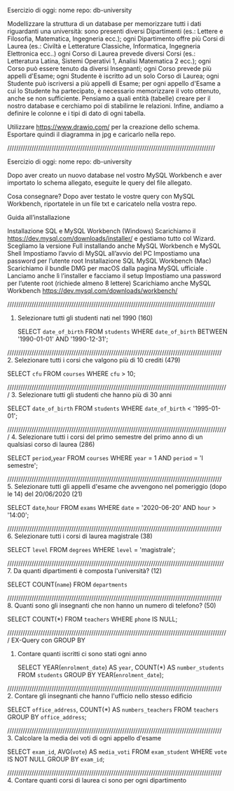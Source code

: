 Esercizio di oggi:
nome repo: db-university

Modellizzare la struttura di un database per memorizzare tutti i dati riguardanti una università:
sono presenti diversi Dipartimenti (es.: Lettere e Filosofia, Matematica, Ingegneria ecc.);
ogni Dipartimento offre più Corsi di Laurea (es.: Civiltà e Letterature Classiche, Informatica, Ingegneria Elettronica ecc..)
ogni Corso di Laurea prevede diversi Corsi (es.: Letteratura Latina, Sistemi Operativi 1, Analisi Matematica 2 ecc.);
ogni Corso può essere tenuto da diversi Insegnanti;
ogni Corso prevede più appelli d'Esame;
ogni Studente è iscritto ad un solo Corso di Laurea;
ogni Studente può iscriversi a più appelli di Esame;
per ogni appello d'Esame a cui lo Studente ha partecipato, è necessario memorizzare il voto ottenuto, anche se non sufficiente.
Pensiamo a quali entità (tabelle) creare per il nostro database e cerchiamo poi di stabilirne le relazioni. Infine, andiamo a definire le colonne e i tipi di dato di ogni tabella.

Utilizzare https://www.drawio.com/ per la creazione dello schema.
Esportare quindi il diagramma in jpg e caricarlo nella repo.

//////////////////////////////////////////////////////////////////////////////////////////////

Esercizio di oggi:
nome repo: db-university

Dopo aver creato un nuovo database nel vostro MySQL Workbench e aver importato lo schema allegato, eseguite le query del file allegato.

Cosa consegnare?
Dopo aver testato le vostre query con MySQL Workbench, riportatele in un file txt e caricatelo nella vostra repo.

Guida all’installazione

Installazione SQL e MySQL Workbench (Windows)
Scarichiamo il https://dev.mysql.com/downloads/installer/ e gestiamo tutto col Wizard.
Scegliamo la versione Full installando anche MySQL Workbench e MySQL Shell
Impostiamo l’avvio di MySQL all’avvio del PC
Impostiamo una password per l’utente root
Installazione SQL MySQL Workbench (Mac)
Scarichiamo il bundle DMG per macOS dalla pagina MySQL ufficiale .
Lanciamo anche lì l’installer e facciamo il setup
Impostiamo una password per l’utente root (richiede almeno 8 lettere)
Scarichiamo anche MySQL Workbench https://dev.mysql.com/downloads/workbench/

//////////////////////////////////////////////////////////////////////////////////////////////

1. Selezionare tutti gli studenti nati nel 1990 (160)

   SELECT `date_of_birth`
   FROM `students`
   WHERE `date_of_birth` BETWEEN '1990-01-01' AND '1990-12-31';

/////////////////////////////////////////////////////////////////////////////////////////////////  
2. Selezionare tutti i corsi che valgono più di 10 crediti (479)

SELECT `cfu`
FROM `courses`
WHERE `cfu` > 10;

//////////////////////////////////////////////////////////////////////////////////////////////////// 3. Selezionare tutti gli studenti che hanno più di 30 anni

SELECT `date_of_birth`
FROM `students`
WHERE `date_of_birth` < '1995-01-01';

//////////////////////////////////////////////////////////////////////////////////////////////////// 4. Selezionare tutti i corsi del primo semestre del primo anno di un qualsiasi corso di
laurea (286)

SELECT `period`,`year`
FROM `courses`
WHERE `year` = 1 AND `period` = 'I semestre';

///////////////////////////////////////////////////////////////////////////////////////////////// 5. Selezionare tutti gli appelli d'esame che avvengono nel pomeriggio (dopo le 14) del
20/06/2020 (21)

SELECT `date`,`hour`
FROM `exams`
WHERE `date` = '2020-06-20' AND `hour` > '14:00';

///////////////////////////////////////////////////////////////////////////////////////////////// 6. Selezionare tutti i corsi di laurea magistrale (38)

SELECT `level`
FROM `degrees`
WHERE `level` = 'magistrale';

////////////////////////////////////////////////////////////////////////////////////////////////// 7. Da quanti dipartimenti è composta l'università? (12)

SELECT COUNT(`name`)
FROM `departments`

///////////////////////////////////////////////////////////////////////////////////////////////// 8. Quanti sono gli insegnanti che non hanno un numero di telefono? (50)

SELECT COUNT(\*)
FROM `teachers`
WHERE `phone` IS NULL;

////////////////////////////////////////////////////////////////////////////////////////////////////
EX-Query con GROUP BY

1. Contare quanti iscritti ci sono stati ogni anno

   SELECT YEAR(`enrolment_date`) AS `year`, COUNT(\*) AS `number_students`
   FROM `students`
   GROUP BY YEAR(`enrolment_date`);

///////////////////////////////////////////////////////////////////////////////////////////////// 2. Contare gli insegnanti che hanno l'ufficio nello stesso edificio

SELECT `office_address`, COUNT(\*) AS `numbers_teachers`
FROM `teachers`
GROUP BY `office_address`;

///////////////////////////////////////////////////////////////////////////////////////////////// 3. Calcolare la media dei voti di ogni appello d'esame

SELECT `exam_id`, AVG(`vote`) AS `media_voti`
FROM `exam_student`
WHERE `vote` IS NOT NULL
GROUP BY `exam_id`;

///////////////////////////////////////////////////////////////////////////////////////////////// 4. Contare quanti corsi di laurea ci sono per ogni dipartimento
